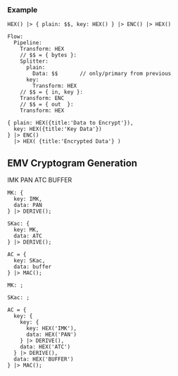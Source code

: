 ### Example

`HEX() |> { plain: $$, key: HEX() } |> ENC() |> HEX()`

```
Flow:
  Pipeline:
    Transform: HEX
    // $$ = { bytes }:
    Splitter:
      plain:
        Data: $$       // only/primary from previous
      key:
        Transform: HEX
    // $$ = { in, key }:
    Transform: ENC
    // $$ = { out  }:
    Transform: HEX
```

```
{ plain: HEX({title:'Data to Encrypt'}),
  key: HEX({title:'Key Data'})
} |> ENC()
  |> HEX( {title:'Encrypted Data'} )
```

## EMV Cryptogram Generation

IMK
PAN
ATC
BUFFER

```
MK: {
  key: IMK,
  data: PAN
} |> DERIVE();

SKac: {
  key: MK,
  data: ATC
} |> DERIVE();

AC = {
  key: SKac,
  data: buffer
} |> MAC();
```

```
MK: ;

SKac: ;

AC = {
  key: {
    key: {
      key: HEX('IMK'),
      data: HEX('PAN')
    } |> DERIVE(),
    data: HEX('ATC')
  } |> DERIVE(),
  data: HEX('BUFFER')
} |> MAC();
```
